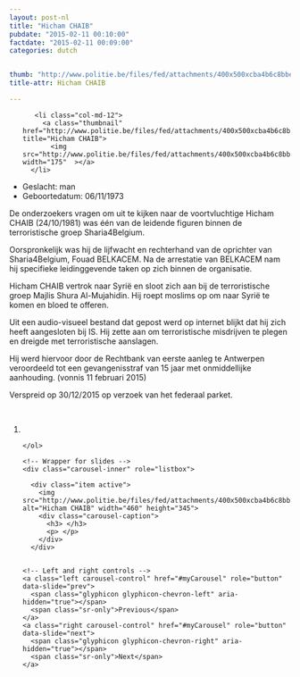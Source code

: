 ```yaml
---
layout: post-nl
title: "Hicham CHAIB"
pubdate: "2015-02-11 00:10:00"
factdate: "2015-02-11 00:09:00"
categories: dutch


thumb: "http://www.politie.be/files/fed/attachments/400x500xcba4b6c8bbec09b1b97fb844dfbdc7df_thumb.jpg.pagespeed.ic.5Y8wZat7Bg.jpg"
title-attr: Hicham CHAIB

---
```


<div class="row">

  <div class="col-xs-6 col-md-4">
<ul class="row polaroids">

       <li class="col-md-12">  
         <a class="thumbnail" href="http://www.politie.be/files/fed/attachments/400x500xcba4b6c8bbec09b1b97fb844dfbdc7df_thumb.jpg.pagespeed.ic.5Y8wZat7Bg.jpg" title="Hicham CHAIB">
           <img src="http://www.politie.be/files/fed/attachments/400x500xcba4b6c8bbec09b1b97fb844dfbdc7df_thumb.jpg.pagespeed.ic.5Y8wZat7Bg.jpg" width="175"  ></a>
      </li>  

  </ul>

  
  </div>
  <div class="col-xs-12 col-md-8">
 
<ul>
<li>Geslacht: man</li>
<li>Geboortedatum: 06/11/1973</li>
</ul> 

<p>De onderzoekers vragen om uit te kijken naar de voortvluchtige  Hicham CHAIB (24/10/1981) was één van de leidende figuren binnen de terroristische groep Sharia4Belgium. </p>
<p>Oorspronkelijk was hij de lijfwacht en rechterhand van de oprichter van Sharia4Belgium, Fouad BELKACEM. Na de arrestatie van BELKACEM nam hij specifieke leidinggevende taken op zich binnen de organisatie. </p>
<p>Hicham CHAIB vertrok naar Syrië en sloot zich aan bij de terroristische groep Majlis Shura Al-Mujahidin. Hij roept moslims op om naar Syrië te komen en bloed te offeren.</p>
<p>Uit een audio-visueel bestand dat gepost werd op internet blijkt dat hij zich heeft aangesloten bij IS. Hij zette aan om terroristische misdrijven te plegen en dreigde met terroristische aanslagen.</p>
<p>Hij werd hiervoor door de Rechtbank van eerste aanleg te Antwerpen veroordeeld tot een gevangenisstraf van 15 jaar met onmiddellijke aanhouding. (vonnis 11 februari 2015)</p>
<p>Verspreid op 30/12/2015 op verzoek van het federaal parket.
</p>


<!-- SLIDER -->
<div class="container"  class="col-xs-12 col-md-12">
  <br>
  <div id="myCarousel" class="carousel slide" data-ride="carousel">
    <!-- Indicators -->
    <ol class="carousel-indicators">
      <li data-target="#myCarousel" data-slide-to="0" class="active"></li>

    </ol>

    <!-- Wrapper for slides -->
    <div class="carousel-inner" role="listbox">

      <div class="item active">
        <img src="http://www.politie.be/files/fed/attachments/400x500xcba4b6c8bbec09b1b97fb844dfbdc7df_thumb.jpg.pagespeed.ic.5Y8wZat7Bg.jpg" alt="Hicham CHAIB" width="460" height="345">
        <div class="carousel-caption">
          <h3> </h3>
          <p> </p>
        </div>
      </div>


    <!-- Left and right controls -->
    <a class="left carousel-control" href="#myCarousel" role="button" data-slide="prev">
      <span class="glyphicon glyphicon-chevron-left" aria-hidden="true"></span>
      <span class="sr-only">Previous</span>
    </a>
    <a class="right carousel-control" href="#myCarousel" role="button" data-slide="next">
      <span class="glyphicon glyphicon-chevron-right" aria-hidden="true"></span>
      <span class="sr-only">Next</span>
    </a>
  </div>
</div>

  <link rel="stylesheet" href="http://maxcdn.bootstrapcdn.com/bootstrap/3.3.5/css/bootstrap.min.css">
  <script src="https://ajax.googleapis.com/ajax/libs/jquery/1.11.3/jquery.min.js"></script>
  <script src="http://maxcdn.bootstrapcdn.com/bootstrap/3.3.5/js/bootstrap.min.js"></script>
  <!-- SLIDER -->
  
</div>


</div>

